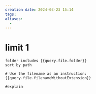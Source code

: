 ```yaml
---
creation date: 2024-03-23 15:14
tags:
aliases:
  -
---
```


# limit 1

```tasks
folder includes {{query.file.folder}}
sort by path

# Use the filename as an instruction:
{{query.file.filenameWithoutExtension}}

#explain
```
